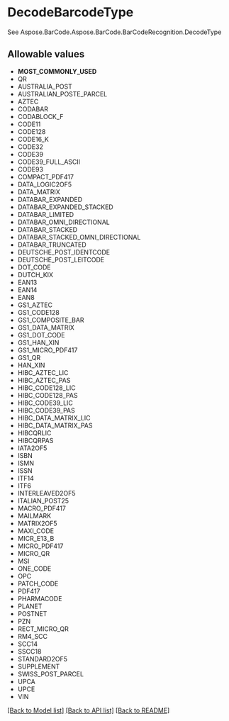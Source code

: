# DecodeBarcodeType

See Aspose.BarCode.Aspose.BarCode.BarCodeRecognition.DecodeType
## Allowable values

* **MOST_COMMONLY_USED**
* QR
* AUSTRALIA_POST
* AUSTRALIAN_POSTE_PARCEL
* AZTEC
* CODABAR
* CODABLOCK_F
* CODE11
* CODE128
* CODE16_K
* CODE32
* CODE39
* CODE39_FULL_ASCII
* CODE93
* COMPACT_PDF417
* DATA_LOGIC2OF5
* DATA_MATRIX
* DATABAR_EXPANDED
* DATABAR_EXPANDED_STACKED
* DATABAR_LIMITED
* DATABAR_OMNI_DIRECTIONAL
* DATABAR_STACKED
* DATABAR_STACKED_OMNI_DIRECTIONAL
* DATABAR_TRUNCATED
* DEUTSCHE_POST_IDENTCODE
* DEUTSCHE_POST_LEITCODE
* DOT_CODE
* DUTCH_KIX
* EAN13
* EAN14
* EAN8
* GS1_AZTEC
* GS1_CODE128
* GS1_COMPOSITE_BAR
* GS1_DATA_MATRIX
* GS1_DOT_CODE
* GS1_HAN_XIN
* GS1_MICRO_PDF417
* GS1_QR
* HAN_XIN
* HIBC_AZTEC_LIC
* HIBC_AZTEC_PAS
* HIBC_CODE128_LIC
* HIBC_CODE128_PAS
* HIBC_CODE39_LIC
* HIBC_CODE39_PAS
* HIBC_DATA_MATRIX_LIC
* HIBC_DATA_MATRIX_PAS
* HIBCQRLIC
* HIBCQRPAS
* IATA2OF5
* ISBN
* ISMN
* ISSN
* ITF14
* ITF6
* INTERLEAVED2OF5
* ITALIAN_POST25
* MACRO_PDF417
* MAILMARK
* MATRIX2OF5
* MAXI_CODE
* MICR_E13_B
* MICRO_PDF417
* MICRO_QR
* MSI
* ONE_CODE
* OPC
* PATCH_CODE
* PDF417
* PHARMACODE
* PLANET
* POSTNET
* PZN
* RECT_MICRO_QR
* RM4_SCC
* SCC14
* SSCC18
* STANDARD2OF5
* SUPPLEMENT
* SWISS_POST_PARCEL
* UPCA
* UPCE
* VIN

[[Back to Model list]](../../README.md#documentation-for-models) [[Back to API list]](../../README.md#documentation-for-api-endpoints) [[Back to README]](../../README.md)


